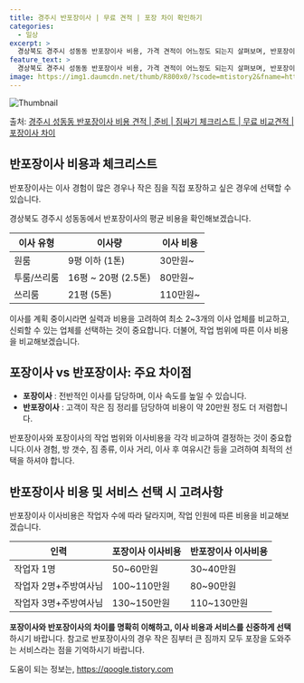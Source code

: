 ```yaml
---
title: 경주시 반포장이사 | 무료 견적 | 포장 차이 확인하기
categories:
  - 일상
excerpt: >
  경상북도 경주시 성동동 반포장이사 비용, 가격 견적이 어느정도 되는지 살펴보며, 반포장이사를 준비함에 있어 짐싸기 준비 체크리스트가 무엇인지 보겠습니다. 마지막으로 포장이사와 차이점을 통해 무료 비교견적으로 어떤 것이 더 합리적인 선택인지 공유 드립니다.경주시 성동동 포장이사 견적 샘플 보기 👈 클릭경주시 성동동 포장이사 가격 살펴보기 👈 클릭경주시 성동동 반포장이사 평균 이사 비용평수경주시 성동동 평균 이사 비용원룸 이사9평 이하 (1톤)30만원~투룸/쓰리룸 이사16평 ~ 20평 (2.5톤)80만원~쓰리룸 이사21평 (5톤) ~110만원~우리집 무료 이사견적 받기 👈 클릭포장 vs 반포장: 주요 차이점포장이사는 전반적인 이사를 담당하는 반면, 반포장이사는 고객이 작은 짐 정리를 담당하여 비용이 약..
feature_text: >
  경상북도 경주시 성동동 반포장이사 비용, 가격 견적이 어느정도 되는지 살펴보며, 반포장이사를 준비함에 있어 짐싸기 준비 체크리스트가 무엇인지 보겠습니다. 마지막으로 포장이사와 차이점을 통해 무료 비교견적으로 어떤 것이 더 합리적인 선택인지 공유 드립니다.경주시 성동동 포장이사 견적 샘플 보기 👈 클릭경주시 성동동 포장이사 가격 살펴보기 👈 클릭경주시 성동동 반포장이사 평균 이사 비용평수경주시 성동동 평균 이사 비용원룸 이사9평 이하 (1톤)30만원~투룸/쓰리룸 이사16평 ~ 20평 (2.5톤)80만원~쓰리룸 이사21평 (5톤) ~110만원~우리집 무료 이사견적 받기 👈 클릭포장 vs 반포장: 주요 차이점포장이사는 전반적인 이사를 담당하는 반면, 반포장이사는 고객이 작은 짐 정리를 담당하여 비용이 약..
image: https://img1.daumcdn.net/thumb/R800x0/?scode=mtistory2&fname=https%3A%2F%2Fblog.kakaocdn.net%2Fdn%2FbiZVHm%2FbtsHbDQhIWg%2FmETXFREXAjIJ5lJ2PXitp1%2Fimg.webp
---
```


![Thumbnail](https://img1.daumcdn.net/thumb/R800x0/?scode=mtistory2&fname=https%3A%2F%2Fblog.kakaocdn.net%2Fdn%2FbiZVHm%2FbtsHbDQhIWg%2FmETXFREXAjIJ5lJ2PXitp1%2Fimg.webp)

<p>출처: <a href="https://qoogle.tistory.com/9416" rel="dofollow">경주시 성동동 반포장이사 비용 견적 | 준비 | 짐싸기 체크리스트 | 무료 비교견적 | 포장이사 차이</a> </p>

## 반포장이사 비용과 체크리스트

반포장이사는 이사 경험이 많은 경우나 작은 짐을 직접 포장하고 싶은 경우에 선택할 수 있습니다.

경상북도 경주시 성동동에서 반포장이사의 평균 비용을 확인해보겠습니다.

이사 유형 | 이사량 | 이사 비용  
---|---|---  
원룸 | 9평 이하 (1톤) | 30만원~  
투룸/쓰리룸 | 16평 ~ 20평 (2.5톤) | 80만원~  
쓰리룸 | 21평 (5톤) | 110만원~  
  
이사를 계획 중이시라면 실력과 비용을 고려하여 최소 2~3개의 이사 업체를 비교하고, 신뢰할 수 있는 업체를 선택하는 것이 중요합니다.
더불어, 작업 범위에 따른 이사 비용을 비교해보겠습니다.

## 포장이사 vs 반포장이사: 주요 차이점

  * **포장이사** : 전반적인 이사를 담당하며, 이사 속도를 높일 수 있습니다.
  * **반포장이사** : 고객이 작은 짐 정리를 담당하여 비용이 약 20만원 정도 더 저렴합니다.

반포장이사와 포장이사의 작업 범위와 이사비용을 각각 비교하여 결정하는 것이 중요합니다.이사 경험, 방 갯수, 짐 종류, 이사 거리, 이사 후
여유시간 등을 고려하여 최적의 선택을 하셔야 합니다.

## 반포장이사 비용 및 서비스 선택 시 고려사항

반포장이사 이사비용은 작업자 수에 따라 달라지며, 작업 인원에 따른 비용을 비교해보겠습니다.

인력 | 포장이사 이사비용 | 반포장이사 이사비용  
---|---|---  
작업자 1명 | 50~60만원 | 30~40만원  
작업자 2명+주방여사님 | 100~110만원 | 80~90만원  
작업자 3명+주방여사님 | 130~150만원 | 110~130만원  
  
**포장이사와 반포장이사의 차이를 명확히 이해하고, 이사 비용과 서비스를 신중하게 선택** 하시기 바랍니다. 참고로 반포장이사의 경우 작은
짐부터 큰 짐까지 모두 포장을 도와주는 서비스라는 점을 기억하시기 바랍니다.

 

도움이 되는 정보는, <a href="https://qoogle.tistory.com" rel="dofollow">https://qoogle.tistory.com</a>


